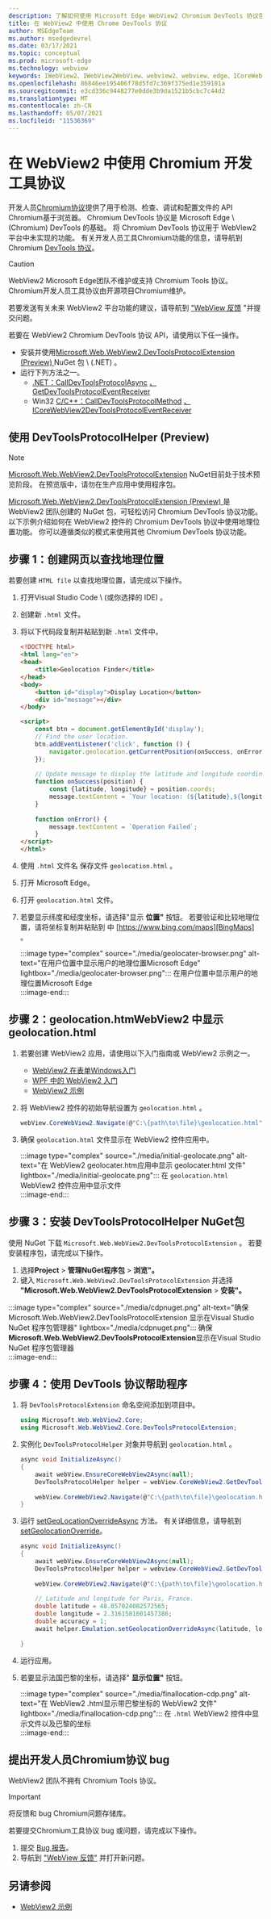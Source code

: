 ```yaml
---
description: 了解如何使用 Microsoft Edge WebView2 Chromium DevTools 协议包在 WebView2 应用中使用 Chrome NuGet协议
title: 在 WebView2 中使用 Chrome DevTools 协议
author: MSEdgeTeam
ms.author: msedgedevrel
ms.date: 03/17/2021
ms.topic: conceptual
ms.prod: microsoft-edge
ms.technology: webview
keywords: IWebView2、IWebView2WebView、webview2、webview、edge、ICoreWebView2、ICoreWebView2Controller、Chrome DevTools 协议
ms.openlocfilehash: 86846ee195406f78d5fd7c369f375ed1e359101a
ms.sourcegitcommit: e3cd336c9448277e0dde3b9da1521b5cbc7c44d2
ms.translationtype: MT
ms.contentlocale: zh-CN
ms.lasthandoff: 05/07/2021
ms.locfileid: "11536369"
---
```

# <a name="use-chromium-devtools-protocol-in-webview2"></a>在 WebView2 中使用 Chromium 开发工具协议  

开发人员[Chromium协议][GitHubChromedevtoolsDevtoolsProtocol]提供了用于检测、检查、调试和配置文件的 API Chromium基于浏览器。  Chromium DevTools 协议是 Microsoft Edge \ (Chromium\) DevTools 的基础。  将 Chromium DevTools 协议用于 WebView2 平台中未实现的功能。  有关开发人员工具Chromium功能的信息，请导航到 Chromium [DevTools 协议][GitHubChromedevtoolsDevtoolsProtocol]。  

> [!CAUTION]
> WebView2 Microsoft Edge团队不维护或支持 Chromium Tools 协议。  Chromium开发人员工具协议由开源项目Chromium维护。  
> 
> 若要发送有关未来 WebView2 平台功能的建议，请导航到 ["WebView 反馈][GithubMicrosoftedgeWebview2feedback] "并提交问题。  

若要在 WebView2 Chromium DevTools 协议 API，请使用以下任一操作。  

*   安装并使用[Microsoft.Web.WebView2.DevToolsProtocolExtension (Preview) ][NugetPackagesMicrosoftWebWebView2DevToolsprotocolextension] NuGet 包 \ (.NET\) 。  
*   运行下列方法之一。  
    *   [.NET：CallDevToolsProtocolAsync][DotnetApiMicrosoftWebWebview2CoreCorewebview2CalldevtoolsprotocolmethodasyncViewWebview2Dotnet1077444MicrosoftWebWebView2CoreCorewebview2CalldevtoolsprotocolmethodsyncSystemStringSystemString] [、GetDevToolsProtocolEventReceiver][DotnetApiMicrosoftWebWebview2CoreCorewebview2GetdevtoolsprotocoleventreceiverViewWebview2Dotnet1077444]  
    *   Win32  [C/C++：CallDevToolsProtocolMethod][Webview2ReferenceWin32Icorewebview2ViewWebview21077444Calldevtoolsprotocolmethod] [、ICoreWebView2DevToolsProtocolEventReceiver][Webview2ReferenceWin32Icorewebview2devtoolsprotocoleventreceiverViewWebview21077444]  
    
## <a name="use-devtoolsprotocolhelper-preview"></a>使用 DevToolsProtocolHelper (Preview) 

> [!NOTE]
> [Microsoft.Web.WebView2.DevToolsProtocolExtension][NugetPackagesMicrosoftWebWebView2DevToolsprotocolextension] NuGet目前处于技术预览阶段。  在预览版中，请勿在生产应用中使用程序包。

[Microsoft.Web.WebView2.DevToolsProtocolExtension (Preview) ][NugetPackagesMicrosoftWebWebView2DevToolsprotocolextension]是 WebView2 团队创建的 NuGet 包，可轻松访问 Chromium DevTools 协议功能。  以下示例介绍如何在 WebView2 控件的 Chromium DevTools 协议中使用地理位置功能。  你可以遵循类似的模式来使用其他 Chromium DevTools 协议功能。  

## <a name="step-1-create-a-webpage-to-find-your-geolocation"></a>步骤 1：创建网页以查找地理位置  

若要创建 `HTML file` 以查找地理位置，请完成以下操作。  

1.  打开Visual Studio Code \ (或你选择的 IDE\) 。  
1.  创建新 `.html` 文件。  
1.  将以下代码段复制并粘贴到新 `.html` 文件中。  
    
    ```html
    <!DOCTYPE html>
    <html lang="en">
    <head>
        <title>Geolocation Finder</title>
    </head>
    <body>
        <button id="display">Display Location</button>
        <div id="message"></div>
    </body>
    
    <script>
        const btn = document.getElementById('display');
        // Find the user location.
        btn.addEventListener('click', function () {
            navigator.geolocation.getCurrentPosition(onSuccess, onError);
        });
        
        // Update message to display the latitude and longitude coordinates.
        function onSuccess(position) {
            const {latitude, longitude} = position.coords;
            message.textContent = `Your location: (${latitude},${longitude})`;
        }
        
        function onError() {
            message.textContent = `Operation Failed`;
        }
    </script>
    </html>
    ```  
    
1.  使用 `.html` 文件名 保存文件 `geolocation.html` 。  
1.  打开 Microsoft Edge。  
1.  打开 `geolocation.html` 文件。  
1.  若要显示纬度和经度坐标，请选择"显示 **位置"** 按钮。  若要验证和比较地理位置，请将坐标复制并粘贴到 中 [https://www.bing.com/maps][BingMaps] 。  
    
    :::image type="complex" source="./media/geolocater-browser.png" alt-text="在用户位置中显示用户的地理位置Microsoft Edge" lightbox="./media/geolocater-browser.png":::
       在用户位置中显示用户的地理位置Microsoft Edge  
    :::image-end:::  
    
## <a name="step-2-display-geolocationhtml-in-a-webview2"></a>步骤 2：geolocation.htmWebView2 中显示 geolocation.html  

1.  若要创建 WebView2 应用，请使用以下入门指南或 WebView2 示例之一。  
    *   [WebView2 在表单Windows入门][Webview2GettingstartedWinforms]  
    *   [WPF 中的 WebView2 入门][Webview2GettingstartedWpf]  
    *   [WebView2 示例][GithubMicrosoftedgeWebview2samples]  
        
1.  将 WebView2 控件的初始导航设置为 `geolocation.html` 。  
    
    ```csharp
    webView.CoreWebView2.Navigate(@"C:\{path\to\file}\geolocation.html");
    ```  
    
1.  确保 `geolocation.html` 文件显示在 WebView2 控件应用中。  
    
    :::image type="complex" source="./media/initial-geolocate.png" alt-text="在 WebView2 geolocater.htm应用中显示 geolocater.html 文件" lightbox="./media/initial-geolocate.png":::
       在 `geolocation.html` WebView2 控件应用中显示文件  
    :::image-end:::  
    
## <a name="step-3-install-the-devtoolsprotocolhelper-nuget-package"></a>步骤 3：安装 DevToolsProtocolHelper NuGet包  

使用 NuGet 下载 `Microsoft.Web.WebView2.DevToolsProtocolExtension` 。  若要安装程序包，请完成以下操作。  

1.  选择**Project**  >  **管理NuGet程序包**  >  **浏览"。**  
1.  键入 `Microsoft.Web.WebView2.DevToolsProtocolExtension` 并选择 **"Microsoft.Web.WebView2.DevToolsProtocolExtension**  >  **安装"。**   
    
:::image type="complex" source="./media/cdpnuget.png" alt-text="确保 Microsoft.Web.WebView2.DevToolsProtocolExtension 显示在Visual Studio NuGet 程序包管理器" lightbox="./media/cdpnuget.png":::
   确保**Microsoft.Web.WebView2.DevToolsProtocolExtension**显示在Visual Studio NuGet 程序包管理器  
:::image-end:::  

## <a name="step-4-use-devtools-protocol-helper"></a>步骤 4：使用 DevTools 协议帮助程序  

1.  将 `DevToolsProtocolExtension` 命名空间添加到项目中。  
    
    ```csharp
    using Microsoft.Web.WebView2.Core;
    using Microsoft.Web.WebView2.Core.DevToolsProtocolExtension;
    ```  
    
1.  实例化 `DevToolsProtocolHelper` 对象并导航到 `geolocation.html` 。  
    
    ```csharp
    async void InitializeAsync()
    {
        await webView.EnsureCoreWebView2Async(null);
        DevToolsProtocolHelper helper = webView.CoreWebView2.GetDevToolsProtocolHelper(); 
        
        webView.CoreWebView2.Navigate(@"C:\{path\to\file}\geolocation.html");
    }
    ```  
    
1.  运行 [setGeoLocationOverrideAsync][GithubChromedevtoolsDevtoolsProtocolTotEmulationMethodSetgeolocationoverride] 方法。  有关详细信息，请导航到 [setGeolocationOverride][GithubChromedevtoolsDevtoolsProtocolTotEmulationMethodSetgeolocationoverride]。  
    
    ```csharp
    async void InitializeAsync()
    {
        await webView.EnsureCoreWebView2Async(null);
        DevToolsProtocolHelper helper = webview.CoreWebView2.GetDevToolsProtocolHelper();
        
        webView.CoreWebView2.Navigate(@"C:\{path\to\file}\geolocation.html");
        
        // Latitude and longitude for Paris, France.
        double latitude = 48.857024082572565;  
        double longitude = 2.3161581601457386;  
        double accuracy = 1;
        await helper.Emulation.setGeolocationOverrideAsync(latitude, longitude, accuracy);
        
    }
    ```  
    
1.  运行应用。  
1.  若要显示法国巴黎的坐标，请选择" **显示位置"** 按钮。  
    
    :::image type="complex" source="./media/finallocation-cdp.png" alt-text="在 WebView2 .html显示带巴黎坐标的 WebView2 文件" lightbox="./media/finallocation-cdp.png":::
       在 `.html` WebView2 控件中显示文件以及巴黎的坐标  
    :::image-end:::  
    
## <a name="file-a-chromium-devtools-protocol-bug"></a>提出开发人员Chromium协议 bug  

WebView2 团队不拥有 Chromium Tools 协议。  

> [!IMPORTANT]
> 将反馈和 bug Chromium问题存储库。  

若要提交Chromium工具协议 bug 或问题，请完成以下操作。  

1.  提交 [Bug 报告][ChromiumBugsChromiumIssuesEntryComponentsPlatformDevtoolsPlatform]。  
1.  导航到 ["WebView 反馈"][GithubMicrosoftedgeWebview2feedback] 并打开新问题。  
    
## <a name="see-also"></a>另请参阅  

*   [WebView2 示例][GithubMicrosoftedgeWebview2samples]  
    
 <!-- links -->  

[Webview2GettingstartedWinforms]: /microsoft-edge/webview2/gettingstarted/winforms "Windows Forms | 中的 WebView2 入门Microsoft Docs"  
[Webview2GettingstartedWpf]: /microsoft-edge/webview2/gettingstarted/wpf "WPF | 中的 WebView2 入门Microsoft Docs"  

[DotnetApiMicrosoftWebWebview2CoreCorewebview2GetdevtoolsprotocoleventreceiverViewWebview2Dotnet1077444]: /dotnet/api/microsoft.web.webview2.core.corewebview2.getdevtoolsprotocoleventreceiver?view=webview2-dotnet-1.0.774.44&preserve-view=true "CoreWebView2.GetDevToolsProtocolEventReceiver (String) 方法 |Microsoft Docs"  
[DotnetApiMicrosoftWebWebview2CoreCorewebview2CalldevtoolsprotocolmethodasyncViewWebview2Dotnet1077444MicrosoftWebWebView2CoreCorewebview2CalldevtoolsprotocolmethodsyncSystemStringSystemString]: /dotnet/api/microsoft.web.webview2.core.corewebview2.calldevtoolsprotocolmethodasync?view=webview2-dotnet-1.0.774.44&preserve-view=true#Microsoft_Web_WebView2_Core_CoreWebView2_CallDevToolsProtocolMethodAsync_System_String_System_String_ "CoreWebView2.CallDevToolsProtocolMethodAsync (String， String) 方法 |Microsoft Docs"  

[Webview2ReferenceWin32Icorewebview2ViewWebview21077444Calldevtoolsprotocolmethod]: /microsoft-edge/webview2/reference/win32/icorewebview2?view=webview2-1.0.774.44&preserve-view=true#calldevtoolsprotocolmethod "CallDevToolsProtocolMethod - 接口 ICoreWebView2 |Microsoft Docs"  
[Webview2ReferenceWin32Icorewebview2devtoolsprotocoleventreceiverViewWebview21077444]: /microsoft-edge/webview2/reference/win32/icorewebview2devtoolsprotocoleventreceiver?view=webview2-1.0.774.44&preserve-view=true "interface ICoreWebView2DevToolsProtocolEventReceiver |Microsoft Docs"  

[BingMaps]: https://www.bing.com/maps "必应地图"  

[GitHubChromedevtoolsDevtoolsProtocol]: https://chromedevtools.github.io/devtools-protocol "Chrome DevTools 协议|GitHub"  
[GithubChromedevtoolsDevtoolsProtocolTotEmulationMethodSetgeolocationoverride]: https://chromedevtools.github.io/devtools-protocol/tot/Emulation/#method-setGeolocationOverride "Emulation.setGeolocationOverride - Chrome DevTools 协议|GitHub"  

[GithubMicrosoftedgeWebview2feedback]: https://github.com/MicrosoftEdge/WebView2Feedback "WebView 反馈|GitHub"  
[GithubMicrosoftedgeWebview2samples]: https://github.com/MicrosoftEdge/WebView2Samples "WebView2 示例|GitHub"  

[ChromiumBugsChromiumIssuesEntryComponentsPlatformDevtoolsPlatform]: https://bugs.chromium.org/p/chromium/issues/entry?components=Platform%3EDevTools%3EPlatform "错误报告|ChromiumBug"  

[NugetPackagesMicrosoftWebWebView2DevToolsprotocolextension]: https://www.nuget.org/packages/Microsoft.Web.WebView2.DevToolsProtocolExtension "Microsoft.Web.WebView2.DevToolsProtocolExtension |NuGetQA 库"  

